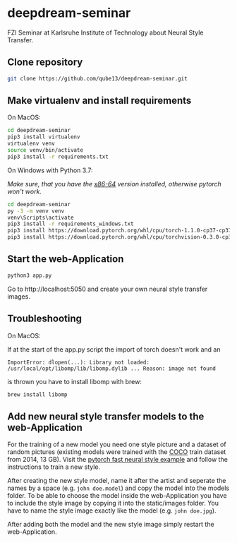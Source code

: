 # deepdream-seminar
FZI Seminar at Karlsruhe Institute of Technology about Neural Style Transfer.

## Clone repository 

```bash 
git clone https://github.com/qube13/deepdream-seminar.git
```

## Make virtualenv and install requirements 
On MacOS: 

```bash
cd deepdream-seminar
pip3 install virtualenv
virtualenv venv
source venv/bin/activate
pip3 install -r requirements.txt
```
On Windows with Python 3.7:

*Make sure, that you have the [x86-64](https://www.python.org/ftp/python/3.7.3/python-3.7.3-amd64.exe) version installed, otherwise pytorch won't work.*

```bash
cd deepdream-seminar
py -3 -m venv venv
venv\Scripts\activate
pip3 install -r requirements_windows.txt
pip3 install https://download.pytorch.org/whl/cpu/torch-1.1.0-cp37-cp37m-win_amd64.whl
pip3 install https://download.pytorch.org/whl/cpu/torchvision-0.3.0-cp37-cp37m-win_amd64.whl
```

## Start the web-Application 

```bash
python3 app.py
```
Go to http://localhost:5050 and create your own neural style transfer images. 

## Troubleshooting

On MacOS: 

If at the start of the app.py script the import of torch doesn't work and an 

```
ImportError: dlopen(...): Library not loaded: /usr/local/opt/libomp/lib/libomp.dylib ... Reason: image not found
``` 

is thrown you have to install libomp with brew:

```bash 
brew install libomp
```

## Add new neural style transfer models to the web-Application

For the training of a new model you need one style picture and a dataset of random pictures (existing models were trained with the [COCO](http://cocodataset.org/#download) train dataset from 2014, 13 GB). Visit the [pytorch fast neural style example](https://github.com/pytorch/examples/tree/master/fast_neural_style) and follow the instructions to train a new style. 

After creating the new style model, name it after the artist and seperate the names by a space (e.g. ```john doe.model```) and copy the model into the models folder. To be able to choose the model inside the web-Application you have to include the style image by copying it into the static/images folder. You have to name the style image exactly like the model (e.g. ```john doe.jpg```). 

After adding both the model and the new style image simply restart the web-Application.
